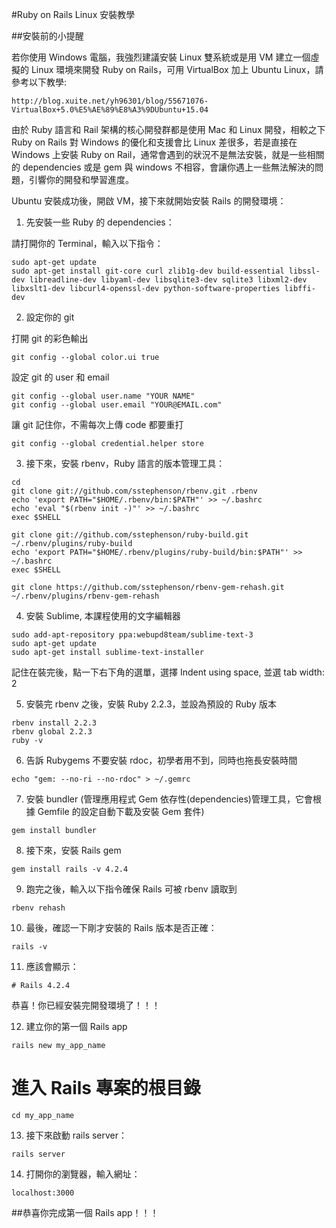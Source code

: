 #Ruby on Rails Linux 安裝教學


##安裝前的小提醒

若你使用 Windows 電腦，我強烈建議安裝 Linux 雙系統或是用 VM 建立一個虛擬的 Linux 環境來開發 Ruby on Rails，可用 VirtualBox 加上 Ubuntu Linux，請參考以下教學: 
```
http://blog.xuite.net/yh96301/blog/55671076-VirtualBox+5.0%E5%AE%89%E8%A3%9DUbuntu+15.04
```

由於 Ruby 語言和 Rail 架構的核心開發群都是使用 Mac 和 Linux 開發，相較之下 Ruby on Rails 對 Windows 的優化和支援會比 Linux 差很多，若是直接在 Windows 上安裝 Ruby on Rail，通常會遇到的狀況不是無法安裝，就是一些相關的 dependencies 或是 gem 與 windows 不相容，會讓你遇上一些無法解決的問題，引響你的開發和學習進度。


Ubuntu 安裝成功後，開啟 VM，接下來就開始安裝 Rails 的開發環境：

1. 先安裝一些 Ruby 的 dependencies：

請打開你的 Terminal，輸入以下指令：

```
sudo apt-get update
sudo apt-get install git-core curl zlib1g-dev build-essential libssl-dev libreadline-dev libyaml-dev libsqlite3-dev sqlite3 libxml2-dev libxslt1-dev libcurl4-openssl-dev python-software-properties libffi-dev
```

2. 設定你的 git

打開 git 的彩色輸出
```
git config --global color.ui true
```

設定 git 的 user 和 email
```
git config --global user.name "YOUR NAME"
git config --global user.email "YOUR@EMAIL.com"
```

讓 git 記住你，不需每次上傳 code 都要重打
```
git config --global credential.helper store
```

3. 接下來，安裝 rbenv，Ruby 語言的版本管理工具：

```
cd
git clone git://github.com/sstephenson/rbenv.git .rbenv
echo 'export PATH="$HOME/.rbenv/bin:$PATH"' >> ~/.bashrc
echo 'eval "$(rbenv init -)"' >> ~/.bashrc
exec $SHELL

git clone git://github.com/sstephenson/ruby-build.git ~/.rbenv/plugins/ruby-build
echo 'export PATH="$HOME/.rbenv/plugins/ruby-build/bin:$PATH"' >> ~/.bashrc
exec $SHELL

git clone https://github.com/sstephenson/rbenv-gem-rehash.git ~/.rbenv/plugins/rbenv-gem-rehash
```

4. 安裝 Sublime, 本課程使用的文字編輯器

```
sudo add-apt-repository ppa:webupd8team/sublime-text-3
sudo apt-get update
sudo apt-get install sublime-text-installer
```

記住在裝完後，點一下右下角的選單，選擇 Indent using space, 並選 tab width: 2

5. 安裝完 rbenv 之後，安裝 Ruby 2.2.3，並設為預設的 Ruby 版本

```
rbenv install 2.2.3
rbenv global 2.2.3
ruby -v
```

6. 告訴 Rubygems 不要安裝 rdoc，初學者用不到，同時也拖長安裝時間

```
echo "gem: --no-ri --no-rdoc" > ~/.gemrc
```

7. 安裝 bundler (管理應用程式 Gem 依存性(dependencies)管理工具，它會根據 Gemfile 的設定自動下載及安裝 Gem 套件)

```
gem install bundler
```

8. 接下來，安裝 Rails gem

```
gem install rails -v 4.2.4
```

9. 跑完之後，輸入以下指令確保 Rails 可被 rbenv 讀取到

```
rbenv rehash
```

10. 最後，確認一下剛才安裝的 Rails 版本是否正確：

```
rails -v
```

11. 應該會顯示：

```
# Rails 4.2.4
```

恭喜！你已經安裝完開發環境了！！！

12. 建立你的第一個 Rails app

```
rails new my_app_name
```

# 進入 Rails 專案的根目錄

```
cd my_app_name
```

13. 接下來啟動 rails server：

```
rails server
```

14. 打開你的瀏覽器，輸入網址： 

```
localhost:3000
```

##恭喜你完成第一個 Rails app！！！










